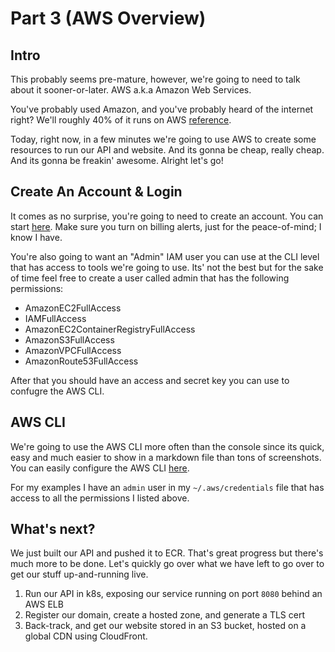 # Part 3 (AWS Overview)

## Intro

This probably seems pre-mature, however, we're going to need to talk about it sooner-or-later. AWS a.k.a Amazon Web Services.

You've probably used Amazon, and you've probably heard of the internet right? We'll roughly 40% of it runs on AWS [reference](https://www.theverge.com/2018/7/28/17622792/plugin-use-the-internet-without-the-amazon-cloud).

Today, right now, in a few minutes we're going to use AWS to create some resources to run our API and website. And its gonna be cheap, really cheap. And its gonna be freakin' awesome. Alright let's go!

## Create An Account & Login

It comes as no surprise, you're going to need to create an account. You can start [here](https://aws.amazon.com/premiumsupport/knowledge-center/create-and-activate-aws-account/). Make sure you turn on billing alerts, just for the peace-of-mind; I know I have. 

You're also going to want an "Admin" IAM user you can use at the CLI level that has access to tools we're going to use. Its' not the best but for the sake of time feel free to create a user called admin that has the following permissions:

* AmazonEC2FullAccess
* IAMFullAccess
* AmazonEC2ContainerRegistryFullAccess
* AmazonS3FullAccess
* AmazonVPCFullAccess
* AmazonRoute53FullAccess

After that you should have an access and secret key you can use to confugre the AWS CLI. 

## AWS CLI

We're going to use the AWS CLI more often than the console since its quick, easy and much easier to show in a markdown file than tons of screenshots. You can easily configure the AWS CLI [here](https://docs.aws.amazon.com/cli/latest/userguide/cli-chap-configure.html).

For my examples I have an `admin` user in my `~/.aws/credentials` file that has access to all the permissions I listed above. 

## What's next?

We just built our API and pushed it to ECR. That's great progress but there's much more to be done. Let's quickly go over what we have left to go over to get our stuff up-and-running live.

1. Run our API in k8s, exposing our service running on port `8080` behind an AWS ELB
2. Register our domain, create a hosted zone, and generate a TLS cert
3. Back-track, and get our website stored in an S3 bucket, hosted on a global CDN using CloudFront.
